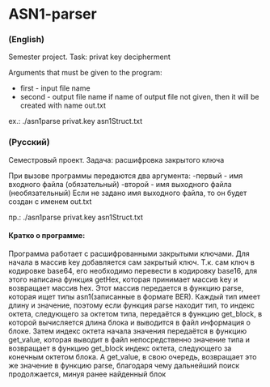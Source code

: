 # ASN1-parser

### (English)
Semester project. Task: privat key decipherment

Arguments that must be given to the program:
- first - input file name
- second - output file name
if name of output file not given, then it will be created with name out.txt

ex.:  ./asn1parse privat.key asn1Struct.txt

### (Русский)
Семестровый проект. Задача: расшифровка закрытого ключа

При вызове программы передаются два аргумента:
-первый - имя входного файла (обязательный)
-второй - имя выходного файла (необязательный)
Eсли не задано имя выходного файла, то он будет создан с именем out.txt

пр.: ./asn1parse privat.key asn1Struct.txt

#### Кратко о программе:
Программа работает с расшифрованными закрытыми ключами.
Для начала в массив key добавляется сам закрытый ключ. Т.к. сам ключ в кодировке base64,
его необходимо перевести в кодировку base16, для этого написана функция getHex, которая
принимает массив key и возвращает массив hex. Этот массив передается в функцию parse,
которая ищет типы asn1(записанные в формате BER). Каждый тип имеет длину и значение, поэтому если функция parse
находит тип, то индекс октета, следующего за октетом типа, передаётся в функцию get_block,
в которой вычисляется длина блока и выводится в файл информация о блоке. Затем индекс
октета начала значения передаётся в функцию get_value, которая выводит в файл непосредственно
значение типа и возвращает в функцию get_block индекс октета, следующего за конечным октетом блока.
А get_value, в свою очередь, возвращает это же значение в функцию parse, благодаря чему дальнейший
поиск продолжается, минуя ранее найденный блок
